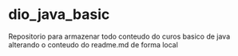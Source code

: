 # dio_java_basic
Repositorio para armazenar todo conteudo do curos basico de java
alterando o conteudo do readme.md de forma local
